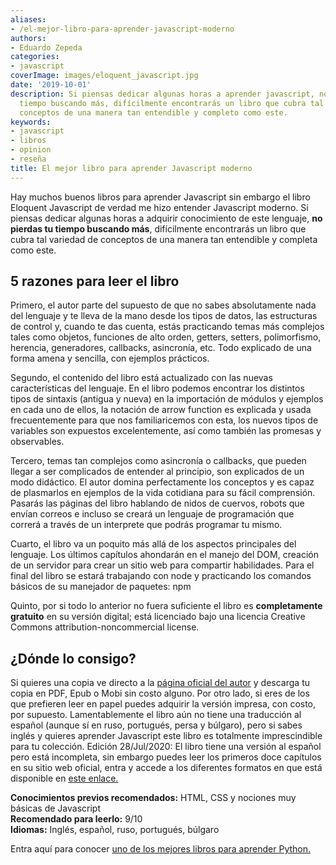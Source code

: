```yaml
---
aliases:
- /el-mejor-libro-para-aprender-javascript-moderno
authors:
- Eduardo Zepeda
categories:
- javascript
coverImage: images/eloquent_javascript.jpg
date: '2019-10-01'
description: Si piensas dedicar algunas horas a aprender javascript, no pierdas tu
  tiempo buscando más, difícilmente encontrarás un libro que cubra tal variedad de
  conceptos de una manera tan entendible y completo como este.
keywords:
- javascript
- libros
- opinion
- reseña
title: El mejor libro para aprender Javascript moderno
---
```


Hay muchos buenos libros para aprender Javascript sin embargo el libro Eloquent Javascript de verdad me hizo entender Javascript moderno. Si piensas dedicar algunas horas a adquirir conocimiento de este lenguaje, **no pierdas tu tiempo buscando más**, difícilmente encontrarás un libro que cubra tal variedad de conceptos de una manera tan entendible y completa como este.

## 5 razones para leer el libro

Primero, el autor parte del supuesto de que no sabes absolutamente nada del lenguaje y te lleva de la mano desde los tipos de datos, las estructuras de control y, cuando te das cuenta, estás practicando temas más complejos tales como objetos, funciones de alto orden, getters, setters, polimorfismo, herencia, generadores, callbacks, asincronía, etc. Todo explicado de una forma amena y sencilla, con ejemplos prácticos.

Segundo, el contenido del libro está actualizado con las nuevas características del lenguaje. En el libro podemos encontrar los distintos tipos de sintaxis (antigua y nueva) en la importación de módulos y ejemplos en cada uno de ellos, la notación de arrow function es explicada y usada frecuentemente para que nos familiaricemos con esta, los nuevos tipos de variables son expuestos excelentemente, así como también las promesas y observables.

Tercero, temas tan complejos como asincronía o callbacks, que pueden llegar a ser complicados de entender al principio, son explicados de un modo didáctico. El autor domina perfectamente los conceptos y es capaz de plasmarlos en ejemplos de la vida cotidiana para su fácil comprensión. Pasarás las páginas del libro hablando de nidos de cuervos, robots que envían correos e incluso se creará un lenguaje de programación que correrá a través de un interprete que podrás programar tu mismo.

Cuarto, el libro va un poquito más allá de los aspectos principales del lenguaje. Los últimos capítulos ahondarán en el manejo del DOM, creación de un servidor para crear un sitio web para compartir habilidades. Para el final del libro se estará trabajando con node y practicando los comandos básicos de su manejador de paquetes: npm

Quinto, por si todo lo anterior no fuera suficiente el libro es **completamente gratuito** en su versión digital; está licenciado bajo una licencia Creative Commons attribution-noncommercial license.

## ¿Dónde lo consigo?

Si quieres una copia ve directo a la [página oficial del autor](https://eloquentjavascript.net/) y descarga tu copia en PDF, Epub o Mobi sin costo alguno. Por otro lado, si eres de los que prefieren leer en papel puedes adquirir la versión impresa, con costo, por supuesto. Lamentablemente el libro aún no tiene una traducción al español (aunque sí en ruso, portugués, persa y búlgaro), pero si sabes inglés y quieres aprender Javascript este libro es totalmente imprescindible para tu colección. Edición 28/Jul/2020: El libro tiene una versión al español pero está incompleta, sin embargo puedes leer los primeros doce capítulos en su sitio web oficial, entra y accede a los diferentes formatos en que está disponible en [este enlace.](https://eloquentjs-es.thedojo.mx/)

****Conocimientos previos recomendados:**** HTML, CSS y nociones muy básicas de Javascript  
**Recomendado para leerlo:** 9/10  
**Idiomas:** Inglés, español, ruso, portugués, búlgaro

Entra aquí para conocer [uno de los mejores libros para aprender Python.](/es/aprende-python-desde-cero-con-este-libro-gratuito/)